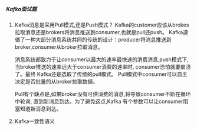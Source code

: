 

##### Kafka面试题

1. Kafka消息是采用Pull模式,还是Push模式？
    Kafka的customer应该从brokes拉取消息还是brokers将消息推送到consumer,也就是pull还push。
    Kafka遵循了一种大部分消息系统共同的传统的设计：producer将消息推送到broker,consumer从broker拉取消息。

    消息系统都致力于让consumer以最大的速率最快速的消费消息,push模式下,当broker推送的速率远大于consumer消费的速率时,
    consumer恐怕就要崩溃了。最终 Kafka还是选取了传统的pull模式。
    Pull模式中consumer可以自主决定是否批量的从broker拉取数据。
    
    Pull有个缺点是,如果broker没有可供消费的消息,将导致consumer不断在循环中轮询,
    直到新消息到达。为了避免这点,Kafka 有个参数可以让consumer阻塞知道新消息到达。

2. Kafka一致性语义



